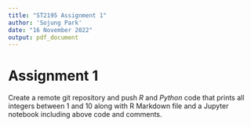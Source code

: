 ```yaml
---
title: "ST2195 Assignment 1"
author: 'Sojung Park'
date: "16 November 2022"
output: pdf_document
---
```


# Assignment 1

Create a remote git repository and push *R* and *Python* code that prints all integers between 1 and 10 along with R Markdown file and a Jupyter notebook including above code and comments.